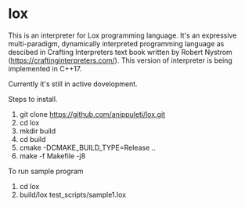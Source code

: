 # lox
This is an interpreter for Lox programming language. It's an expressive multi-paradigm, dynamically interpreted programming language as descibed in Crafting Interpreters text book written by Robert Nystrom (https://craftinginterpreters.com/). This version of interpreter is being implemented in C++17.

Currently it's still in active dovelopment.

Steps to install.
  1. git clone https://github.com/anippuleti/lox.git
  2. cd lox
  3. mkdir build
  4. cd build
  5. cmake -DCMAKE_BUILD_TYPE=Release ..
  6. make -f Makefile -j8
  
To run sample program
  1. cd lox
  2. build/lox test_scripts/sample1.lox
